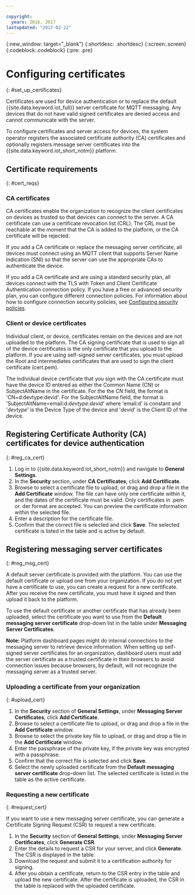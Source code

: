 ```yaml
---

copyright:
  years: 2016, 2017
lastupdated: "2017-02-22"
---
```


{:new_window: target="\_blank"}
{:shortdesc: .shortdesc}
{:screen:.screen}
{:codeblock:.codeblock}
{:pre: .pre}

# Configuring certificates
{: #set_up_certificates}

Certificates are used for device authentication or to replace the default {{site.data.keyword.iot_full}} server certificate for MQTT messaging. Any devices that do not have valid signed certificates are denied access and cannot communicate with the server.

To configure certificates and server access for devices, the system operator registers the associated certificate authority (CA) certiﬁcates and optionally registers message server certificates into the {{site.data.keyword.iot_short_notm}} platform.

## Certificate requirements
{: #cert_reqs}

### CA certificates
CA certificates enable the organization to recognize the client certificates on devices as trusted so that devices can connect to the server. A CA certificate can use a certificate revocation list (CRL). The CRL must be reachable at the moment that the CA is added to the platform, or the CA certificate will be rejected.

If you add a CA certificate or replace the messaging server certificate, all devices must connect using an MQTT client that supports Server Name Indication (SNI) so that the server can use the appropriate CAs to authenticate the device.

If you add a CA certificate and are using a standard security plan, all devices connect with the TLS with Token and Client Certificate Authentication connection policy. If you have a free or advanced security plan, you can configure different connection policies. For information about how to configure connection security policies, see [Configuring security policies](set_up_policies.html).

### Client or device certificates
Individual client, or device, certificates remain on the devices and are not uploaded to the platform. The CA signing certificate that is used to sign all of the device certificates is the only certificate that you upload to the platform. If you are using self-signed server certificates, you must upload the Root and intermediates certificates that are used to sign the client certificate (cert.pem).

The individual device certificate that you sign with the CA certificate must have the device ID entered as either the Common Name (CN) or SubjectAltName in the certificate. For the the *CN* field, the format is 'CN=d:devtype:devid'. For the SubjectAltName field, the format is 'SubjectAltName=email:d:*devtype:devid*' where 'email:d' is constant and '*devtype*' is the Device Type of the device and '*devid*' is the Client ID of the device.

## Registering Certificate Authority (CA) certificates for device authentication
{: #reg_ca_cert}

1. Log in to {{site.data.keyword.iot_short_notm}} and navigate to **General Settings**.
2. In the **Security** section, under **CA Certificates**, click **Add Certificate**.
3. Browse to select a certificate file to upload, or drag and drop a file in the **Add Certificate** window. The file can have only one certificate within it, and the dates of the certificate must be valid. Only certificates in .pem or. der format are accepted. You can preview the certificate information within the selected file.
4. Enter a description for the certificate file.
5. Confirm that the correct file is selected and click **Save**. The selected certificate is listed in the table and is active by default.

## Registering messaging server certificates
{: #reg_msg_cert}

A default server certificate is provided with the platform. You can use the default certificate or upload one from your organization. If you do not yet have a certificate to use, you can create a request for a new certificate. After you receive the new certificate, you must have it signed and then upload it back to the platform.

To use the default certificate or another certificate that has already been uploaded, select the certificate you want to use from the **Default messaging server certificate** drop-down list in the table under **Messaging Server Certificates**.

**Note:** Platform dashboard pages might do internal connections to the messaging server to retrieve device information. When setting up self-signed server certificates for an organization, dashboard users must add the server certificate as a trusted certificate in their browsers to avoid connection issues because browsers, by default, will not recognize the messaging server as a trusted server.

### Uploading a certificate from your organization
{: #upload_cert}
1. In the **Security** section of **General Settings**, under **Messaging Server Certificates**, click **Add Certificate**.
2. Browse to select a certificate file to upload, or drag and drop a file in the **Add Certificate** window.
3. Browse to select the private key file to upload, or drag and drop a file in the **Add Certificate** window.  
4. Enter the passphrase of the private key, if the private key was encrypted with a passphrase.
5. Confirm that the correct file is selected and click **Save**.
6. Select the newly uploaded certificate from the **Default messaging server certificate** drop-down list. The selected certificate is listed in the table as the active certificate.

### Requesting a new certificate
{: #request_cert}

If you want to use a new messaging server certificate, you can generate a Certificate Signing Request (CSR) to request a new certificate.

 1. In the **Security** section of **General Settings**, under **Messaging Server Certificates**, click **Generate CSR**.
 2. Enter the details to request a CSR for your server, and click **Generate**. The CSR is displayed in the table.
 3. Download the request and submit it to a certification authority for signing.
 4. After you obtain a certificate, return to the CSR entry in the table and upload the new certificate. After the certificate is uploaded, the CSR in the table is replaced with the uploaded certificate.
